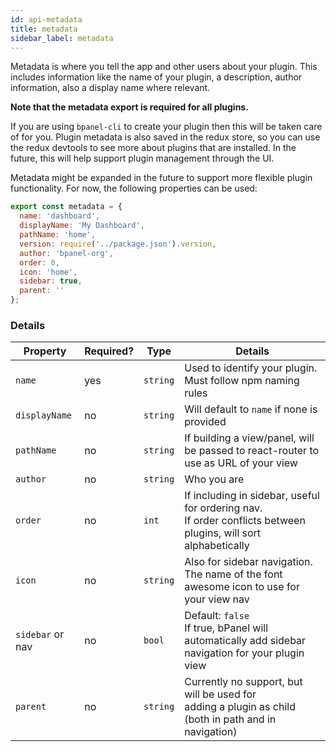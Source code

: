 ```yaml
---
id: api-metadata
title: metadata
sidebar_label: metadata
---
```


Metadata is where you tell the app and other users about your plugin.
This includes information like the name of your plugin, a description,
author information, also a display name where relevant.

**Note that the metadata export is required for all plugins.**

If you are using `bpanel-cli` to create your plugin then this will be
taken care of for you. Plugin metadata is also saved in the redux store,
so you can use the redux devtools to see more about plugins that are installed.
In the future, this will help support plugin management through the UI.

Metadata might be expanded in the future to support more flexible
plugin functionality. For now, the following properties can be used:

```javascript
export const metadata = {
  name: 'dashboard',
  displayName: 'My Dashboard',
  pathName: 'home',
  version: require('../package.json').version,
  author: 'bpanel-org',
  order: 0,
  icon: 'home',
  sidebar: true,
  parent: ''
};
```

### Details
| Property       | Required?     | Type        | Details     |
| -------------  | ------------- | --------    | -------     |
| `name`         | yes           | `string`    | Used to identify your plugin. Must follow npm naming rules  |
| `displayName`  | no            | `string`    | Will default to `name` if none is provided |
| `pathName`     | no            | `string`    | If building a view/panel, will be passed to react-router to use as URL of your view|
| `author`       | no            | `string`    | Who you are |
| `order`        | no            | `int`       | If including in sidebar, useful for ordering nav.<br>If order conflicts between plugins, will sort alphabetically |
| `icon`         | no            | `string`    | Also for sidebar navigation.<br>The name of the font awesome icon to use for your view nav  |
| `sidebar` or nav | no            | `bool`      | Default: `false`<br>If true, bPanel will automatically add sidebar navigation for your plugin view  |
| `parent`       | no            | `string`    | Currently no support, but will be used for<br>adding a plugin as child (both in path and in navigation) |